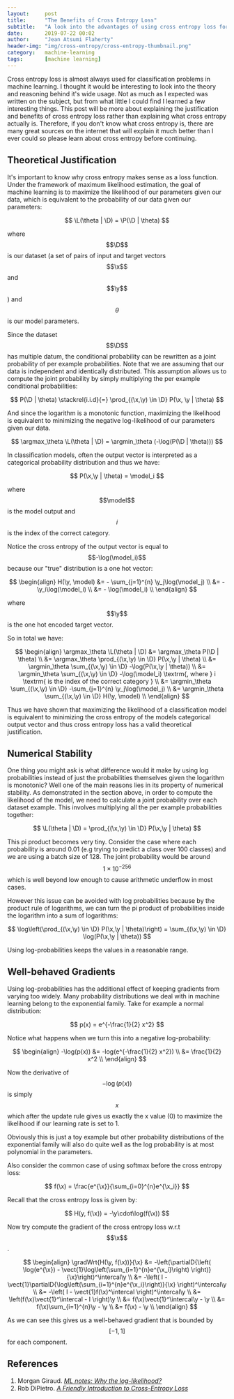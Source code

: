 ```yaml
---
layout:     post
title:      "The Benefits of Cross Entropy Loss"
subtitle:   "A look into the advantages of using cross entropy loss for classification problems."
date:       2019-07-22 00:02
author:     "Jean Atsumi Flaherty"
header-img: "img/cross-entropy/cross-entropy-thumbnail.png"
category:   machine-learning
tags:       [machine learning]
---
```

<div style="display: none">
<!-- LaTeX Helpers -->
$$
\newcommand{\argmax}{\mathop{\mathrm{argmax}}}
\newcommand{\argmin}{\mathop{\mathrm{argmin}}}
\newcommand{\vect}[1]{ \boldsymbol{#1} }
\newcommand{\batch}[1]{ ^{({#1})} }
\newcommand{\grad}[1]{ \nabla#1 }
\newcommand{\gradWrt}[2]{ \nabla_{#2}#1 }
\newcommand{\gradDir}[1]{ \frac{ \grad{#1} }{ \| \grad{#1} \|} }
\newcommand{\gradDirWrt}[2]{ \frac{ \gradWrt{#1}{#2} }{\| \gradWrt{#1}{#2} \|} }
\newcommand{\partialD}[2]{ \frac{ \partial#1 }{ \partial#2 } }
\newcommand{\partialDTwo}[3]{ \frac{ \partial#1 }{ \partial#2\partial#3 } }
\newcommand{\derivativeWrt}[2]{ \frac{ d#1 }{ d#2 } }

\newcommand{\L}{ \mathcal{L} }
\newcommand{\P}{ P }
\newcommand{\D}{ D }
\newcommand{\R}{ \mathbb{R} }
\newcommand{\H}{ \boldsymbol{H} }
\newcommand{\y}{ \vect{y} }\hat{x}^{(k)}
\newcommand{\x}{ \vect{x} }
\newcommand{\model}{ f(\x,\theta) }
$$
</div>

Cross entropy loss is almost always used for classification problems in machine learning.  I thought it would be interesting to look into the theory and reasoning behind it's wide usage.  Not as much as I expected was written on the subject, but from what little I could find I learned a few interesting things.  This post will be more about explaining the justification and benefits of cross entropy loss rather than explaining what cross entropy actually is.  Therefore, if you don't know what cross entropy is, there are many great sources on the internet that will explain it much better than I ever could so please learn about cross entropy before continuing.

## Theoretical Justification

It's important to know why cross entropy makes sense as a loss function. Under the framework of maximum likelihood estimation, the goal of machine learning is to maximize the likelihood of our parameters given our data, which is equivalent to the probability of our data given our parameters:

$$
\L(\theta | \D) = \P(\D | \theta)
$$

where $$\D$$ is our dataset (a set of pairs of input and target vectors $$\x$$ and $$\y$$) and $$ \theta $$ is our model parameters.

Since the dataset $$\D$$ has multiple datum, the conditional probability can be rewritten as a joint probability of per example probabilities. Note that we are assuming that our data is independent and identically distributed. This assumption allows us to compute the joint probability by simply multiplying the per example conditional probabilities:

$$
P(\D | \theta) \stackrel{i.i.d}{=} \prod_{(\x,\y) \in \D} P(\x, \y | \theta)
$$

And since the logarithm is a monotonic function, maximizing the likelihood is equivalent to minimizing the negative log-likelihood of our parameters given our data.

$$
\argmax_\theta \L(\theta | \D) = \argmin_\theta (-\log(P(\D | \theta)))
$$

In classification models, often the output vector is interpreted as a categorical probability distribution and thus we have:

$$
P(\x,\y | \theta) = \model_i
$$

where $$\model$$ is the model output and $$i$$ is the index of the correct category.

Notice the cross entropy of the output vector is equal to $$-\log(\model_i)$$ because our "true" distribution is a one hot vector:

$$
\begin{align}
  H(\y, \model) &= - \sum_{j=1}^{n} \y_j\log(\model_j) \\
  &= - \y_i\log(\model_i) \\
  &= - \log(\model_i) \\
\end{align}
$$

where $$\y$$ is the one hot encoded target vector.

So in total we have:

$$
\begin{align}
    \argmax_\theta \L(\theta | \D) &= \argmax_\theta P(\D | \theta) \\
    &= \argmax_\theta \prod_{(\x,\y) \in \D} P(\x,\y | \theta) \\
    &= \argmin_\theta \sum_{(\x,\y) \in \D} -\log(P(\x,\y | \theta)) \\
    &= \argmin_\theta \sum_{(\x,\y) \in \D} -\log(\model_i) \textrm{, where } i \textrm{ is the index of the correct category } \\
    &= \argmin_\theta \sum_{(\x,\y) \in \D} -\sum_{j=1}^{n} \y_j\log(\model_j) \\
    &= \argmin_\theta \sum_{(\x,\y) \in \D} H(\y, \model) \\
\end{align}
$$

Thus we have shown that maximizing the likelihood of a classification model is equivalent to minimizing the cross entropy of the models categorical output vector and thus cross entropy loss has a valid theoretical justification.

## Numerical Stability

One thing you might ask is what difference would it make by using log probabilities instead of just the probabilities themselves given the logarithm is monotonic? Well one of the main reasons lies in its property of numerical stability.  As demonstrated in the section above, in order to compute the likelihood of the model, we need to calculate a joint probability over each dataset example. This involves multiplying all the per example probabilities together:

$$
\L(\theta | \D) = \prod_{(\x,\y) \in \D} P(\x,\y | \theta)
$$

This pi product becomes very tiny. Consider the case where each probability is around 0.01 (e.g trying to predict a class over 100 classes) and we are using a batch size of 128. The joint probability would be around $$1 \times 10^{-256}$$ which is well beyond low enough to cause arithmetic underflow in most cases.

However this issue can be avoided with log probabilities because by the product rule of logarithms, we can turn the pi product of probabilities inside the logarithm into a sum of logarithms:

$$
\log\left(\prod_{(\x,\y) \in \D} P(\x,\y | \theta)\right) = \sum_{(\x,\y) \in \D} \log(P(\x,\y | \theta))
$$

Using log-probabilities keeps the values in a reasonable range.

## Well-behaved Gradients

Using log-probabilities has the additional effect of keeping gradients from varying too widely. Many probability distributions we deal with in machine learning belong to the exponential family. Take for example a normal distribution:

$$
p(x) = e^{-\frac{1}{2} x^2}
$$

Notice what happens when we turn this into a negative log-probability:

$$
\begin{align}
  -\log(p(x)) &= -log(e^{-\frac{1}{2} x^2}) \\
  &= \frac{1}{2} x^2 \\
\end{align}
$$

Now the derivative of $$-\log(p(x))$$ is simply $$x$$ which after the update rule gives us exactly the x value (0) to maximize the likelihood if our learning rate is set to 1.

Obviously this is just a toy example but other probability distributions of the exponential family will also do quite well as the log probability is at most polynomial in the parameters.

Also consider the common case of using softmax before the cross entropy loss:

$$
f(\x) = \frac{e^{\x}}{\sum_{i=0}^{n}e^{\x_i}}
$$

Recall that the cross entropy loss is given by:

$$
H(y, f(\x)) = -\y\cdot\log(f(\x))
$$

Now try compute the gradient of the cross entropy loss w.r.t $$\x$$.

$$
\begin{align}
  \gradWrt{H(\y, f(\x))}{\x} &= -\left(\partialD{\left( \log(e^{\x}) - \vect{1}\log\left(\sum_{i=1}^{n}e^{\x_i}\right) \right)}{\x}\right)^\intercal\y \\
  &= -\left( I - \vect{1}\partialD{\log\left(\sum_{i=1}^{n}e^{\x_i}\right)}{\x} \right)^\intercal\y \\
  &= -\left( I - \vect{1}f(\x)^\intercal \right)^\intercal\y \\
  &= \left(f(\x)\vect{1}^\intercal - I \right)\y \\
  &= f(\x)\vect{1}^\intercal\y - \y \\
  &= f(\x)\sum_{i=1}^{n}\y - \y \\
  &= f(\x) - \y \\
\end{align}
$$

As we can see this gives us a well-behaved gradient that is bounded by $$[-1,1]$$ for each component.


## References

1. Morgan Giraud. *[ML notes: Why the log-likelihood?](https://blog.metaflow.fr/ml-notes-why-the-log-likelihood-24f7b6c40f83)*
2. Rob DiPietro. *[A Friendly Introduction to Cross-Entropy Loss](https://rdipietro.github.io/friendly-intro-to-cross-entropy-loss/#cross-entropy)*
